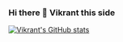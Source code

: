 ### Hi there 👋 Vikrant this side

<!--
**vikrantkm1997/vikrantkm1997** is a ✨ _special_ ✨ repository because its `README.md` (this file) appears on your GitHub profile.

Here are some ideas to get you started:

- 🔭 I’m currently working on ...
- 🌱 I’m currently learning ...
- 👯 I’m looking to collaborate on ...
- 🤔 I’m looking for help with ...
- 💬 Ask me about ...
- 📫 How to reach me: ...
- 😄 Pronouns: ...
- ⚡ Fun fact: ...
-->

[![Vikrant's GitHub stats](https://github-readme-stats.vercel.app/api?username=vikrantkm1997&show_icons=true&theme=radical)](https://github.com/vikrantkm1997/github-readme-stats)
